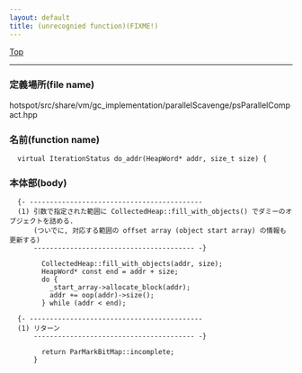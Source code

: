 ```yaml
---
layout: default
title: (unrecognied function)(FIXME!)
---
```

[Top](../index.html)

--- 
### 定義場所(file name)
hotspot/src/share/vm/gc_implementation/parallelScavenge/psParallelCompact.hpp

### 名前(function name)
```
  virtual IterationStatus do_addr(HeapWord* addr, size_t size) {
```

### 本体部(body)
```
  {- -------------------------------------------
  (1) 引数で指定された範囲に CollectedHeap::fill_with_objects() でダミーのオブジェクトを詰める.
      (ついでに, 対応する範囲の offset array (object start array) の情報も更新する)
      ---------------------------------------- -}

	    CollectedHeap::fill_with_objects(addr, size);
	    HeapWord* const end = addr + size;
	    do {
	      _start_array->allocate_block(addr);
	      addr += oop(addr)->size();
	    } while (addr < end);

  {- -------------------------------------------
  (1) リターン
      ---------------------------------------- -}

	    return ParMarkBitMap::incomplete;
	  }
	
```


